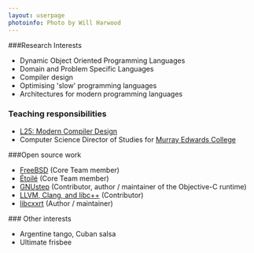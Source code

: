 ```yaml
---
layout: userpage
photoinfo: Photo by Will Harwood
---
```


###Research Interests

 * Dynamic Object Oriented Programming Languages
 * Domain and Problem Specific Languages
 * Compiler design
 * Optimising 'slow' programming languages
 * Architectures for modern programming languages

### Teaching responsibilities

 * [L25: Modern Compiler Design](http://www.cl.cam.ac.uk/teaching/current/L25/)
 * Computer Science Director of Studies for [Murray Edwards College](http://www.murrayedwards.cam.ac.uk)

###Open source work

 * [FreeBSD](http://www.FreeBSD.org/) (Core Team member)
 * [Étoilé](http://etoileos.org/) (Core Team member)
 * [GNUstep](http://gnustep.org/) (Contributor, author / maintainer of the Objective-C runtime)
 * [LLVM, Clang, and libc++](http://llvm.org/) (Contributor)
 * [libcxxrt](https://github.com/pathscale/libcxxrt/) (Author / maintainer)

### Other interests

 * Argentine tango, Cuban salsa
 * Ultimate frisbee
